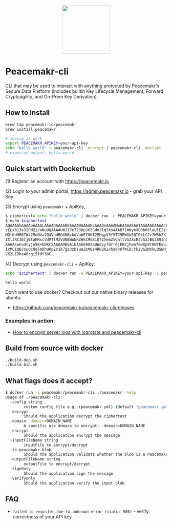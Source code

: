 <p align="center">
  <br>
    <img src="https://admin.peacemakr.io/images/PeacemakrP-Golden.png" width="150"/>
  <br>
</p>

# Peacemakr-cli
CLI that may be used to interact with anything protected by Peacemakr's Secure Data Platform (includes builtin Key Lifecycle Management, Forward Cryptoagility, and On-Prem Key Derivation).

## How to Install
```sh
brew tap peacemakr-io/peacemakr
brew install peacemakr

# seeing it work
export PEACEMAKR_APIKEY=your-api-key
echo "hello world" | peacemakr-cli -encrypt | peacemakr-cli -decrypt
# expected output: hello world
```

## Quick start with Dockerhub
 (1) Register an account with https://peacemakr.io
 
 (2) Login to your admin portal, https://admin.peacemakr.io - grab your API Key

 (3) Encrypt using `peacemakr` + ApiKey,
```sh
$ ciphertext=`echo "hello world" | docker run -e PEACEMAKR_APIKEY=your-api-key -i peacemakr/peacemakr-cli ./peacemakr-cli -encrypt`
$ echo $ciphertext
AQAAAAkAAAAoAAAALAAAADAAAABEAAAAWAAAANcAAADnAAAAMwEAAAAEAAIAAAAAEAAAACEI
eELxb13s32PdZi/4NuUQAAAAUWJ17eT23DpJ63GdnJlq5XsAAAB7ImNyeXB0b0tleUlEIjoi
MGtKdHR6TWt2MnNVa2Q4VndBOXNBckdVaWFZOHI2MHgyV3Y5T29EWGk5QT0iLCJzZW5kZXJL
ZXlJRCI6IjBtaHRscVdMTlM2VUNBWWNRZHk1MG81UTZ5emZSQnltVGZXcHJ3S2JBQ289In0M
AAAAswnudtyjo5K+UOKCSAAAADBGAiEA6b68OXaUWdvyfQrr6jENzjhwn7ewXp9tKNYEmu/W
1rMCIQDJouUC0qlmDhUKpZr1k7gz3zDYuaZsMQs4RH2A2xhadvKfNCD/rk2UG2NVkLQSBHjF
VK2LIDbz40rgi5fdY38C
```
(4) Decrypt using `peacemakr-cli` + ApiKey,
```sh
echo "$ciphertext" | docker run -e PEACEMAKR_APIKEY=your-api-key -i peacemakr/peacemakr-cli ./peacemakr-cli -decrypt 2>/dev/null

hello world
```


Don't want to use docker? Checkout out our native binary releases for ubuntu.
 * https://github.com/peacemakr-io/peacemakr-cli/releases
 
### Examples in action:
 * [How to encrypt server logs with logrotate and peacemakr-cli](https://medium.com/@danielhuang37/encrypting-all-your-logs-in-2-easy-steps-using-logrotate-and-peacemakr-8ad9cbfe1b4c) 

## Build from source with docker
```sh
./build-dep.sh 
./build-bin.sh
```

## What flags does it accept?
```sh
$ docker run -i peacemakr/peacemakr-cli ./peacemakr -help
Usage of ./peacemakr-cli:
  -config string
        custom config file e.g. (peacemakr.yml) (default "peacemakr.yml")
  -decrypt
        Should the application decrypt the ciphertext
  -domain -domain=DOMAIN_NAME
        A specific use domain to encrypt; -domain=DOMAIN_NAME
  -encrypt
        Should the application encrypt the message
  -inputFileName string
        inputFile to encrypt/decrypt
  -is-peacemakr-blob
        Should the application validate whether the blob is a Peacemakr blob or not
  -outputFileName string
        outputFile to encrypt/decrypt
  -signOnly
        Should the application sign the message
  -verifyOnly
        Should the application verify the input blob
```

## FAQ

 * `failed to register due to unknown error (status 500)` - verify correctness of your API key
